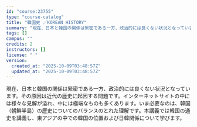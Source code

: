 ```yaml
---
id: "course:23755"
type: "course-catalog"
title: "韓国史 ／KOREAN HISTORY"
summary: "現在、日本と韓国の関係は緊密である一方、政治的には良くない状況となっています。その原因は近代の歴史に起因する問題です。インターネットサイトの中には様々な見解が溢れ、中には極端なものも多くあります。いま必要なのは、韓国（朝鮮半島）の歴史につい…"
tags: []
campus: ""
credits: 2
instructors: []
license: " "
version:
  created_at: "2025-10-09T03:48:57Z"
  updated_at: "2025-10-09T03:48:57Z"
---
```


現在、日本と韓国の関係は緊密である一方、政治的には良くない状況となっています。その原因は近代の歴史に起因する問題です。インターネットサイトの中には様々な見解が溢れ、中には極端なものも多くあります。いま必要なのは、韓国（朝鮮半島）の歴史についてのバランスのとれた理解です。本講義では韓国の通史を講義し、東アジアの中での韓国の位置および日韓関係について学びます。
